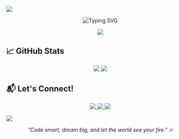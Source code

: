 <img src="https://capsule-render.vercel.app/api?type=waving&color=00C9A7&height=200&section=header&text=Siddharth%20Ohale%20👋&fontSize=40&fontColor=ffffff&animation=twinkling" />

<p align="center">
  <img src="https://readme-typing-svg.demolab.com?font=Fira+Code&pause=1000&color=00C9A7&center=true&width=435&lines=Python+%26+Web+Developer;BCA+Student+@The+Baap+Company;Building+Dreams+With+Code+%F0%9F%9A%80" alt="Typing SVG" />
</p>

<p align="center">
  <img src="https://skillicons.dev/icons?i=python,html,css,js,bootstrap,flask,aws,git,github,vscode" />
</p>

## 📈 GitHub Stats

<p align="center">
  <img src="https://github-readme-stats.vercel.app/api?username=Siddhu-ohale&show_icons=true&theme=dark&hide_border=true&count_private=true" />
  <img src="https://github-readme-streak-stats.herokuapp.com/?user=Siddhu-ohale&theme=dark&hide_border=true" />
</p>

## 📬 Let's Connect!

<p align="center">
  <a href="https://linkedin.com/in/siddharth-ohale">
    <img src="https://img.shields.io/badge/LinkedIn-0077B5?style=for-the-badge&logo=linkedin&logoColor=white" />
  </a>
  <a href="mailto:siddhu.code@gmail.com">
    <img src="https://img.shields.io/badge/Gmail-D14836?style=for-the-badge&logo=gmail&logoColor=white" />
  </a>
  <a href="https://github.com/Siddhu-ohale">
    <img src="https://img.shields.io/badge/GitHub-100000?style=for-the-badge&logo=github&logoColor=white" />
  </a>
</p>

<img src="https://capsule-render.vercel.app/api?type=waving&color=00C9A7&height=150&section=footer"/>

<p align="center">
  <i>"Code smart, dream big, and let the world see your fire." 🔥</i>
</p>
